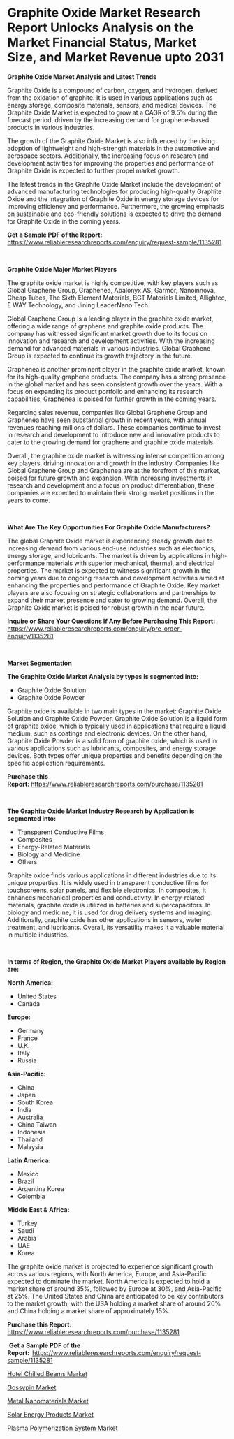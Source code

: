 <p><h1>Graphite Oxide Market Research Report Unlocks Analysis on the Market Financial Status, Market Size, and Market Revenue upto 2031</h1></p><p><strong>Graphite Oxide Market Analysis and Latest Trends</strong></p>
<p><p>Graphite Oxide is a compound of carbon, oxygen, and hydrogen, derived from the oxidation of graphite. It is used in various applications such as energy storage, composite materials, sensors, and medical devices. The Graphite Oxide Market is expected to grow at a CAGR of 9.5% during the forecast period, driven by the increasing demand for graphene-based products in various industries.</p><p>The growth of the Graphite Oxide Market is also influenced by the rising adoption of lightweight and high-strength materials in the automotive and aerospace sectors. Additionally, the increasing focus on research and development activities for improving the properties and performance of Graphite Oxide is expected to further propel market growth.</p><p>The latest trends in the Graphite Oxide Market include the development of advanced manufacturing technologies for producing high-quality Graphite Oxide and the integration of Graphite Oxide in energy storage devices for improving efficiency and performance. Furthermore, the growing emphasis on sustainable and eco-friendly solutions is expected to drive the demand for Graphite Oxide in the coming years.</p></p>
<p><strong>Get a Sample PDF of the Report:&nbsp;</strong> <a href="https://www.reliableresearchreports.com/enquiry/request-sample/1135281">https://www.reliableresearchreports.com/enquiry/request-sample/1135281</a></p>
<p>&nbsp;</p>
<p><strong>Graphite Oxide Major Market Players</strong></p>
<p><p>The graphite oxide market is highly competitive, with key players such as Global Graphene Group, Graphenea, Abalonyx AS, Garmor, Nanoinnova, Cheap Tubes, The Sixth Element Materials, BGT Materials Limited, Allightec, E WAY Technology, and Jining LeaderNano Tech.</p><p>Global Graphene Group is a leading player in the graphite oxide market, offering a wide range of graphene and graphite oxide products. The company has witnessed significant market growth due to its focus on innovation and research and development activities. With the increasing demand for advanced materials in various industries, Global Graphene Group is expected to continue its growth trajectory in the future.</p><p>Graphenea is another prominent player in the graphite oxide market, known for its high-quality graphene products. The company has a strong presence in the global market and has seen consistent growth over the years. With a focus on expanding its product portfolio and enhancing its research capabilities, Graphenea is poised for further growth in the coming years.</p><p>Regarding sales revenue, companies like Global Graphene Group and Graphenea have seen substantial growth in recent years, with annual revenues reaching millions of dollars. These companies continue to invest in research and development to introduce new and innovative products to cater to the growing demand for graphene and graphite oxide materials.</p><p>Overall, the graphite oxide market is witnessing intense competition among key players, driving innovation and growth in the industry. Companies like Global Graphene Group and Graphenea are at the forefront of this market, poised for future growth and expansion. With increasing investments in research and development and a focus on product differentiation, these companies are expected to maintain their strong market positions in the years to come.</p></p>
<p>&nbsp;</p>
<p><strong>What Are The Key Opportunities For Graphite Oxide Manufacturers?</strong></p>
<p><p>The global Graphite Oxide market is experiencing steady growth due to increasing demand from various end-use industries such as electronics, energy storage, and lubricants. The market is driven by applications in high-performance materials with superior mechanical, thermal, and electrical properties. The market is expected to witness significant growth in the coming years due to ongoing research and development activities aimed at enhancing the properties and performance of Graphite Oxide. Key market players are also focusing on strategic collaborations and partnerships to expand their market presence and cater to growing demand. Overall, the Graphite Oxide market is poised for robust growth in the near future.</p></p>
<p><strong>Inquire or Share Your Questions If Any Before Purchasing This Report:</strong> <a href="https://www.reliableresearchreports.com/enquiry/pre-order-enquiry/1135281">https://www.reliableresearchreports.com/enquiry/pre-order-enquiry/1135281</a></p>
<p>&nbsp;</p>
<p><strong>Market Segmentation</strong></p>
<p><strong>The Graphite Oxide Market Analysis by types is segmented into:</strong></p>
<p><ul><li>Graphite Oxide Solution</li><li>Graphite Oxide Powder</li></ul></p>
<p><p>Graphite oxide is available in two main types in the market: Graphite Oxide Solution and Graphite Oxide Powder. Graphite Oxide Solution is a liquid form of graphite oxide, which is typically used in applications that require a liquid medium, such as coatings and electronic devices. On the other hand, Graphite Oxide Powder is a solid form of graphite oxide, which is used in various applications such as lubricants, composites, and energy storage devices. Both types offer unique properties and benefits depending on the specific application requirements.</p></p>
<p><strong>Purchase this Report:&nbsp;</strong><a href="https://www.reliableresearchreports.com/purchase/1135281">https://www.reliableresearchreports.com/purchase/1135281</a></p>
<p>&nbsp;</p>
<p><strong>The Graphite Oxide Market Industry Research by Application is segmented into:</strong></p>
<p><ul><li>Transparent Conductive Films</li><li>Composites</li><li>Energy-Related Materials</li><li>Biology and Medicine</li><li>Others</li></ul></p>
<p><p>Graphite oxide finds various applications in different industries due to its unique properties. It is widely used in transparent conductive films for touchscreens, solar panels, and flexible electronics. In composites, it enhances mechanical properties and conductivity. In energy-related materials, graphite oxide is utilized in batteries and supercapacitors. In biology and medicine, it is used for drug delivery systems and imaging. Additionally, graphite oxide has other applications in sensors, water treatment, and lubricants. Overall, its versatility makes it a valuable material in multiple industries.</p></p>
<p>&nbsp;</p>
<p><strong>In terms of Region, the Graphite Oxide Market Players available by Region are:</strong></p>
<p>
    <p> <strong> North America: </strong>
        <ul>
            <li>United States</li>
            <li>Canada</li>
        </ul>
        </p> 
    <p> <strong> Europe: </strong>
        <ul>
            <li>Germany</li>
            <li>France</li>
            <li>U.K.</li>
            <li>Italy</li>
            <li>Russia</li>
        </ul>
        </p> 
    <p> <strong> Asia-Pacific: </strong>
        <ul>
            <li>China</li>
            <li>Japan</li>
            <li>South Korea</li>
            <li>India</li>
            <li>Australia</li>
            <li>China Taiwan</li>
            <li>Indonesia</li>
            <li>Thailand</li>
            <li>Malaysia</li>
        </ul>
        </p> 
    <p> <strong> Latin America: </strong>
        <ul>
            <li>Mexico</li>
            <li>Brazil</li>
            <li>Argentina Korea</li>
            <li>Colombia</li>
        </ul>
        </p> 
    <p> <strong> Middle East & Africa: </strong>
        <ul>
            <li>Turkey</li>
            <li>Saudi</li>
            <li>Arabia</li>
            <li>UAE</li>
            <li>Korea</li>
        </ul>
    </p>
    </p>
<p><p>The graphite oxide market is projected to experience significant growth across various regions, with North America, Europe, and Asia-Pacific expected to dominate the market. North America is expected to hold a market share of around 35%, followed by Europe at 30%, and Asia-Pacific at 25%. The United States and China are anticipated to be key contributors to the market growth, with the USA holding a market share of around 20% and China holding a market share of approximately 15%.</p></p>
<p><strong>Purchase this Report: </strong><a href="https://www.reliableresearchreports.com/purchase/1135281">https://www.reliableresearchreports.com/purchase/1135281</a></p>
<p>&nbsp;<strong>Get a Sample PDF of the Report:&nbsp;&nbsp;</strong><a href="https://www.reliableresearchreports.com/enquiry/request-sample/1135281">https://www.reliableresearchreports.com/enquiry/request-sample/1135281</a></p>
<p><strong></strong></p>
<p><p><a href="https://view.publitas.com/reportprime-1/hotel-chilled-beams-market-provides-a-comprehensive-analysis-including-a-macro-overview-of-the-market-as-well-as-micro-details-such-as-market-size-and-competitive-landscape/">Hotel Chilled Beams Market</a></p><p><a href="https://github.com/josesg55/Market-Research-Report-List-1/blob/main/gossypin-market.md">Gossypin Market</a></p><p><a href="https://github.com/mancsybtousav/Market-Research-Report-List-1/blob/main/metal-nanomaterials-market.md">Metal Nanomaterials Market</a></p><p><a href="https://issuu.com/reportprime-2/docs/solar-energy-products-market-size-2030.pptx">Solar Energy Products Market</a></p><p><a href="https://cedar-agate-3da.notion.site/Plasma-Polymerization-System-Market-Size-Focuses-on-Market-Dynamics-In-Depth-Analysis-and-Future-Pr-1342ef718dac4429a43d3290dcc3de30">Plasma Polymerization System Market</a></p></p>
